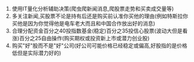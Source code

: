 1. 使用IT量化分析辅助决策(爬虫爬新闻消息,爬股票走势和买卖成交量等)
2. 多关注新闻,买股票不论是持有后还是购买前认准你买他的理由(例如特斯拉你买他是因为你觉得他是电车老大而且和中国合作放出好的消息)
3. 合理分配资金百分之40投指数基金(稳定)百分之35投信心股票(波动大但是看涨)百分之25自由操作(购买期权或投资新上市或潜力创业股)
4. 购买"好"股而不是"好"公司(好公司可能价格已经稳定或偏高,好股指的是价格低但是实际潜力好的)

















